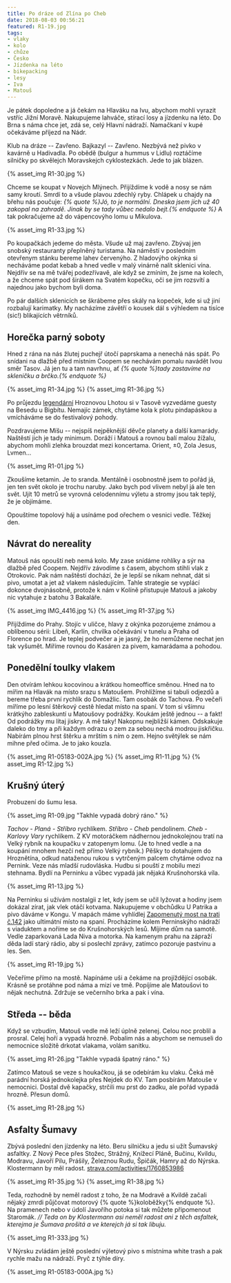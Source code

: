 ```yaml
---
title: Po dráze od Zlína po Cheb
date: 2018-08-03 00:56:21
featured: R1-19.jpg
tags:
- vlaky
- kolo
- chůze
- Česko
- Jízdenka na léto
- bikepacking
- lesy
- Iva
- Matouš
---
```

Je pátek dopoledne a já čekám na Hlaváku na Ivu, abychom mohli vyrazit vstříc Jižní Moravě. Nakupujeme lahváče, stírací losy a jízdenku na léto. Do Brna s náma chce jet, zdá se, celý Hlavní nádraží. Namačkaní v kupé očekáváme příjezd na Nádr.
<!-- more -->

Klub na dráze -- Zavřeno. Bajkazyl -- Zavřeno. Nezbývá než pivko v kavárně u Hadivadla. Po obědě (bulgur a hummus v Lidlu) roztáčíme silničky po skvělejch Moravskejch cyklostezkách. Jede to jak blázen.

{% asset_img R1-30.jpg %}

Chceme se koupat v Novejch Mlýnech. Přijíždíme k vodě a nosy se nám samy kroutí. Smrdí to a všude plavou zdechlý ryby. Chlápek u chajdy na břehu nás poučuje: _{% quote %}Jó, to je normální. Dneska jsem jich už 40 zakopal na zahradě. Jinak by se tady vůbec nedalo bejt.{% endquote %}_ A tak pokračujeme až do vápencovýho lomu u Mikulova.

{% asset_img R1-33.jpg %}

Po koupačkách jedeme do města. Všude už maj zavřeno. Zbývaj jen snobský restauranty přeplněný turistama. Na náměstí v poslednim otevřenym stánku bereme lahev červenýho. Z hladovýho okýnka si necháváme podat kebab a hned vedle v malý vinárně nalít sklenici vína. Nejdřív se na mě tvářej podezřívavě, ale když se zmíním, že jsme na kolech, a že chceme spát pod širákem na Svatém kopečku, oči se jim rozsvítí a najednou jako bychom byli doma.

Po pár dalších sklenicích se škrábeme přes skály na kopeček, kde si už jiní rozbalují karimatky. My nacházíme závětří o kousek dál s výhledem na tisíce (sic!) blikajících větrníků.

## Horečka parný soboty ##
Hned z rána na nás žlutej puchejř útočí paprskama a nenechá nás spát. Po snídani na dlažbě před místnim Coopem se nechávám pomalu navádět Ivou směr Tasov. Já jen tu a tam navrhnu, ať _{% quote %}tady zastavíme na skleničku a brčko.{% endquote %}_

{% asset_img R1-34.jpg %}
{% asset_img R1-36.jpg %}

Po průjezdu [legendární](https://wave.rozhlas.cz/metrix-vyplnuje-diru-na-trhu-5280744) Hroznovou Lhotou si v Tasově vyzvedáme guesty na Besedu u Bigbítu. Nemajíc zámek, chytáme kola k plotu pindapáskou a vmícháváme se do festivalový pohody.

Pozdravujeme Míšu -- nejspíš nejpěknější děvče planety a další kamarády. Naštěstí jich je tady minimum. Doráží i Matouš a rovnou balí malou žížalu, abychom mohli zlehka brouzdat mezi koncertama. Orient, ±0, Zola Jesus, Lvmen...

{% asset_img R1-01.jpg %}

Zkoušíme ketamin. Je to sranda. Mentálně i osobnostně jsem to pořád já, jen ten svět okolo je trochu naruby. Jako bych pod vlivem nebyl já ale ten svět. Ujít 10 metrů se vyrovná celodennímu výletu a stromy jsou tak teplý, že je objímáme.

Opouštíme topolový háj a usínáme pod ořechem o vesnici vedle. Těžkej den.

## Návrat do nereality ##
Matouš nás opouští neb nemá kolo. My zase snídáme rohlíky a sýr na dlažbě před Coopem. Nejdřív závodíme s časem, abychom stihli vlak z Otrokovic. Pak nám naštěstí dochází, že je lepší se nikam nehnat, dát si pivo, umotat a jet až vlakem následujícím. Tahle strategie se vyplácí dokonce dvojnásobně, protože k nám v Kolíně přistupuje Matouš a jakoby nic vytahuje z batohu 3 Bakaláře.

{% asset_img IMG_4416.jpg %}
{% asset_img R1-37.jpg %}

Přijíždíme do Prahy. Stojíc v uličce, hlavy z okýnka pozorujeme známou a oblíbenou sérii: Libeň, Karlín, chvilka očekávání v tunelu a Praha od Florence po hrad. Je teplej podvečer a je jasný, že ho nemůžeme nechat jen tak vyšumět. Míříme rovnou do Kasáren za pivem, kamarádama a pohodou.

## Ponedělní toulky vlakem ##
Den otvírám lehkou kocovinou a krátkou homeoffice směnou. Hned na to mířim na Hlavák na místo srazu s Matoušem. Prohlížíme si tabuli odjezdů a bereme třeba první rychlík do Domažlic. Tam osobák do Tachova. Po večeři míříme po lesní štěrkový cestě hledat místo na spaní. V tom si všimnu krátkýho zableskuntí u Matoušovy podrážky. Koukám ještě jednou -- a fakt! Od podrážky mu lítaj jiskry. A mě taky! Nakopnu nejbližší kámen. Odskakuje daleko do tmy a při každym odrazu o zem za sebou nechá modrou jiskřičku. Nabírám plnou hrst štěrku a mrštím s ním o zem. Hejno světýlek se nám mihne před očima. Je to jako kouzla.

{% asset_img R1-05183-002A.jpg %}
{% asset_img R1-11.jpg %}
{% asset_img R1-12.jpg %}

## Krušný úterý ##
Probuzení do šumu lesa.

{% asset_img R1-09.jpg "Takhle vypadá dobrý ráno." %}

_Tachov - Planá - Stříbro_ rychlíkem. _Stříbro - Cheb_ pendolinem. _Cheb - Karlovy Vary_ rychlíkem. Z KV motoráčkem nádhernou jednokolejnou tratí na Velký rybník na koupačku v zatopenym lomu. (Je to hned vedle a na koupání mnohem hezčí než přímo Velký rybník.) Pěšky to dotahujem do Hroznětína, odkud nataženou rukou s vytrčeným palcem chytáme odvoz na Pernink. Veze nás mladší rudovláska. Hudbu si pouští z mobilu mezi stehnama. Bydlí na Perninku a vůbec vypadá jak nějaká Krušnohorská víla.

{% asset_img R1-13.jpg %}

Na Perninku si užívám nostalgii z let, kdy jsem se učil lyžovat a hodiny jsem dokázal zírat, jak vlek otáčí kotvama. Nakupujeme v obchůdku U Patrika a pivo dáváme v Kongu. V mapách máme vyhlídlej [Zapomenutý most na trati č.142](https://mapy.cz/s/374lz) jako ultimátní místo na spaní. Procházíme kolem Perninskýho nádraží s viaduktem a noříme se do Krušnohorských lesů. Míjíme dům na samotě. Vedle zaparkovaná Lada Niva a motorka. Na kamenym prahu na zápraží děda ladí starý rádio, aby si poslechl zprávy, zatímco pozoruje pastvinu a les. Sen.

{% asset_img R1-19.jpg %}

Večeříme přímo na mostě. Napínáme uši a čekáme na projíždějící osobák. Krásně se protáhne pod náma a mizí ve tmě. Popíjíme ale Matoušovi to nějak nechutná. Zdržuje se večerního brka a pak i vína.

## Středa -- běda ##
Když se vzbudím, Matouš vedle mě leží úplně zelenej. Celou noc problil a prosral. Celej hoří a vypadá hrozně. Pobalim nás a abychom se nemuseli do nemocnice složitě drkotat vlakama, volám sanitku.

{% asset_img R1-26.jpg "Takhle vypadá špatný ráno." %}

Zatímco Matouš se veze s houkačkou, já se odebírám ku vlaku. Čeká mě parádní horská jednokolejka přes Nejdek do KV. Tam posbírám Matouše v nemocnici. Dostal dvě kapačky, strčili mu prst do zadku, ale pořád vypadá hrozně. Přesun domů.

{% asset_img R1-28.jpg %}

## Asfalty Šumavy ##
Zbývá poslední den jízdenky na léto. Beru silničku a jedu si užít Šumavský asfaltky. Z Nový Pece přes Stožec, Strážný, Knížecí Pláně, Bučinu, Kvildu, Modravu, Javoří Pilu, Prášily, Železnou Rudu, Špičák, Hamry až do Nýrska. Klostermann by měl radost.
[strava.com/activities/1760853986](https://www.strava.com/activities/1760853986)

{% asset_img R1-35.jpg %}
{% asset_img R1-38.jpg %}

Teda, rozhodně by neměl radost z toho, že na Modravě a Kvildě začali nějaký zmrdi půjčovat motorový {% quote %}koloběžky{% endquote %}. Na pramenech nebo v údolí Javořího potoka si tak můžete připomenout Staromák.
_// Teda on by Klostermann asi neměl radost ani z těch asfaltek, kterejma je Šumava prošitá a ve kterejch já si tak libuju._

{% asset_img R1-333.jpg %}

V Nýrsku zvládám ještě poslední výletový pivo s místníma white trash a pak rychle mažu na nádraží. Pryč z týhle díry.

{% asset_img R1-05183-000A.jpg %}
